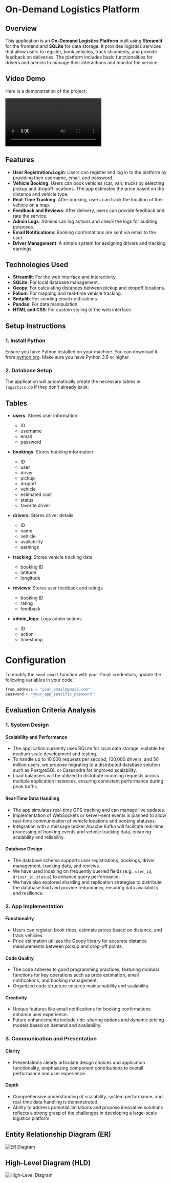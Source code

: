 # On-Demand Logistics Platform

## Overview
This application is an **On-Demand Logistics Platform** built using **Streamlit** for the frontend and **SQLite** for data storage. It provides logistics services that allow users to register, book vehicles, track shipments, and provide feedback on deliveries. The platform includes basic functionalities for drivers and admins to manage their interactions and monitor the service.

## Video Demo
Here is a demonstration of the project:

![Video Demo](AkshatLOG.webm)

## Features
- **User Registration/Login**: Users can register and log in to the platform by providing their username, email, and password.
- **Vehicle Booking**: Users can book vehicles (car, van, truck) by selecting pickup and dropoff locations. The app estimates the price based on the distance and vehicle type.
- **Real-Time Tracking**: After booking, users can track the location of their vehicle on a map.
- **Feedback and Reviews**: After delivery, users can provide feedback and rate the service.
- **Admin Logs**: Admins can log actions and check the logs for auditing purposes.
- **Email Notifications**: Booking confirmations are sent via email to the user.
- **Driver Management**: A simple system for assigning drivers and tracking earnings.

## Technologies Used
- **Streamlit**: For the web interface and interactivity.
- **SQLite**: For local database management.
- **Geopy**: For calculating distances between pickup and dropoff locations.
- **Folium**: For mapping and real-time vehicle tracking.
- **Smtplib**: For sending email notifications.
- **Pandas**: For data manipulation.
- **HTML and CSS**: For custom styling of the web interface.

## Setup Instructions

### 1. Install Python
Ensure you have Python installed on your machine. You can download it from [python.org](https://www.python.org/downloads/). Make sure you have Python 3.6 or higher.


### 2. Database Setup

The application will automatically create the necessary tables in `logistics.db` if they don't already exist:

## Tables

- **users**: Stores user information
  - ID
  - username
  - email
  - password

- **bookings**: Stores booking information
  - ID
  - user
  - driver
  - pickup
  - dropoff
  - vehicle
  - estimated cost
  - status
  - favorite driver

- **drivers**: Stores driver details
  - ID
  - name
  - vehicle
  - availability
  - earnings

- **tracking**: Stores vehicle tracking data
  - booking ID
  - latitude
  - longitude

- **reviews**: Stores user feedback and ratings
  - booking ID
  - rating
  - feedback

- **admin_logs**: Logs admin actions
  - ID
  - action
  - timestamp

# Configuration

To modify the `send_email` function with your Gmail credentials, update the following variables in your code:

```python
from_address = "your_email@gmail.com"
password = "your_app_specific_password"

```


## Evaluation Criteria Analysis

### 1. System Design

#### Scalability and Performance
- The application currently uses SQLite for local data storage, suitable for medium scale development and testing.
- To handle up to 10,000 requests per second, 100,000 drivers, and 50 million users, we propose migrating to a distributed database solution such as PostgreSQL or Cassandra for improved scalability.
- Load balancers will be utilized to distribute incoming requests across multiple application instances, ensuring consistent performance during peak traffic.

#### Real-Time Data Handling
- The app simulates real-time GPS tracking and can manage live updates.
- Implementation of WebSockets or server-sent events is planned to allow real-time communication of vehicle locations and booking statuses.
- Integration with a message broker Apache Kafka will facilitate real-time processing of booking events and vehicle tracking data, ensuring scalability and reliability.

#### Database Design
- The database schema supports user registrations, bookings, driver management, tracking data, and reviews.
- We have used indexing on frequently queried fields (e.g., `user_id`, `driver_id`, `status`) to enhance query performance.
- We have also explored sharding and replication strategies to distribute the database load and provide redundancy, ensuring data availability and resilience.

### 2. App Implementation

#### Functionality
- Users can register, book rides, estimate prices based on distance, and track vehicles.
- Price estimation utilizes the Geopy library for accurate distance measurements between pickup and drop-off points.

#### Code Quality
- The code adheres to good programming practices, featuring modular functions for key operations such as price estimation, email notifications, and booking management.
- Organized code structure ensures maintainability and scalability.

#### Creativity
- Unique features like email notifications for booking confirmations enhance user experience.
- Future enhancements include ride-sharing options and dynamic pricing models based on demand and availability.

### 3. Communication and Presentation

#### Clarity
- Presentations clearly articulate design choices and application functionality, emphasizing component contributions to overall performance and user experience.

#### Depth
- Comprehensive understanding of scalability, system performance, and real-time data handling is demonstrated.
- Ability to address potential limitations and propose innovative solutions reflects a strong grasp of the challenges in developing a large-scale logistics platform.

## Entity Relationship Diagram (ER)
![ER Diagram](ER.png)

## High-Level Diagram (HLD)
![High-Level Diagram](HLD.png)

